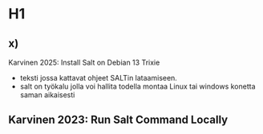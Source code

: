 # H1
## x)
Karvinen 2025: Install Salt on Debian 13 Trixie
- teksti jossa kattavat ohjeet SALTin lataamiseen.
- salt on työkalu jolla voi hallita todella montaa Linux tai windows konetta saman aikaisesti
  
Karvinen 2023: Run Salt Command Locally
-
